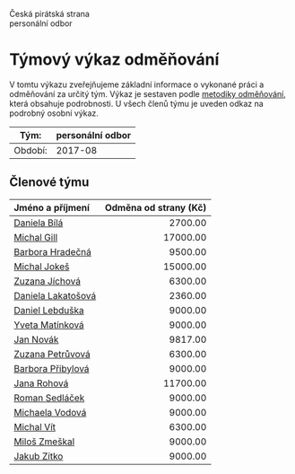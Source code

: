 Česká pirátská strana  
personální odbor

Týmový výkaz odměňování
===========================

V tomtu výkazu zveřejňujeme základní informace o vykonané práci a odměňování
za určitý tým. Výkaz je sestaven podle [metodiky odměňování][metodika],
která obsahuje podrobnosti. U všech členů týmu je uveden odkaz na podrobný osobní výkaz.

Tým:                     | personální odbor
-----------------------  | --------------------
Období:                  | 2017-08

Členové týmu
--------------

| Jméno a příjmení                          |   Odměna od strany (Kč) |
|:------------------------------------------|------------------------:|
| [Daniela Bílá](daniela-bila/)             |                 2700.00 |
| [Michal Gill](michal-gill/)               |                17000.00 |
| [Barbora Hradečná](barbora-hradecna/)     |                 9500.00 |
| [Michal Jokeš](michal-jokes/)             |                15000.00 |
| [Zuzana Jíchová](zuzana-jichova/)         |                 6300.00 |
| [Daniela Lakatošová](daniela-lakatosova/) |                 2360.00 |
| [Daniel Lebduška](daniel-lebduska/)       |                 9000.00 |
| [Yveta Matínková](yveta-matinkova/)       |                 9000.00 |
| [Jan Novák](jan-novak/)                   |                 9817.00 |
| [Zuzana Petrůvová](zuzana-petruvova/)     |                 6300.00 |
| [Barbora Přibylová](barbora-pribylova/)   |                 9000.00 |
| [Jana Rohová](jana-rohova/)               |                11700.00 |
| [Roman Sedláček](roman-sedlacek/)         |                 9000.00 |
| [Michaela Vodová](michaela-vodova/)       |                 9000.00 |
| [Michal Vít](michal-vit/)                 |                 6300.00 |
| [Miloš Zmeškal](milos-zmeskal/)           |                 9000.00 |
| [Jakub Zítko](jakub-zitko/)               |                 9000.00 |


[metodika]: https://redmine.pirati.cz/projects/po/wiki/Odmenovani
